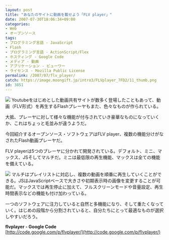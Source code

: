 ```yaml
---
layout: post
title: "あなたのサイトに動画を載せよう「FLV player」"
date: 2007-07-30T18:06:34+09:00
categories:
- Web
- オープンソース
tags: 
- プログラミング言語 - JavaScript
- Flash
- プログラミング言語 - ActionScript/Flex
- ホスティング - Google Code
- メディア - 動画
- アプリケーション - ビューワー
- ライセンス - Mozilla Public License
permalink: /2007/07/flv_player/
catch: https://image.moongift.jp/intro3/FLVplayer_7FD2/11_thumb.png
id: 3851
---
```

[![](https://image.moongift.jp/intro3/FLVplayer_7FD2/10_thumb.png)](https://image.moongift.jp/intro3/FLVplayer_7FD2/102.png) Youtubeをはじめとした動画共有サイトが数多く登場したこともあって、動画（FLV形式）を再生するFlashプレーヤもまた、色々なものが作られている。   
  
大抵、プレーヤに対して様々な機能が付与されていき豪華なものになっていくか、これはちょっと毛並みが違うようだ。   
  
今回紹介するオープンソース・ソフトウェアはFLV player、複数の機能分けがなされたFlash動画プレーヤだ。   
  
<!--more-->  
  
FLV playerは5つのプレーヤに分かれて開発されている。デフォルト、ミニ、マックス、JSそしてマルチだ。ミニは最低限の再生機能、マックスは全ての機能を備えている。   
  
[![](https://image.moongift.jp/intro3/FLVplayer_7FD2/11_thumb.png)](https://image.moongift.jp/intro3/FLVplayer_7FD2/112.png) マルチはプレイリストに対応し、複数の動画を順番に再生していくことができる。JSはJavaScriptベースで大きさや初期表示時の画像を変更することが可能だ。マックスでは再生停止に加えて、フルスクリーンモードや音量設定、再生時間表示などの機能も付け加わっている。   
  
一つのソフトウェアに注力していると自然と多機能になり、そして重たくなっていく。はじめの段階から分割されていると、自分たちにとって最適なものが選択しやすいだろう。   
  
**flvplayer - Google Code**  
[http://code.google.com/p/flvplayer/](http://code.google.com/p/flvplayer/)